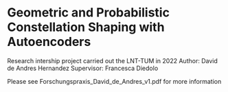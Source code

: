 # Geometric and Probabilistic Constellation Shaping with Autoencoders

Research intership project carried out the LNT-TUM in 2022 
Author: David de Andres Hernandez
Supervisor: Francesca Diedolo

Please see Forschungspraxis_David_de_Andres_v1.pdf for more information
